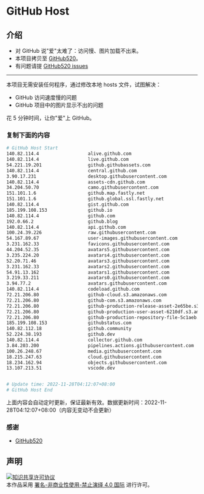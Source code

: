 # GitHub Host
## 介绍
- 对 GitHub 说"爱"太难了：访问慢、图片加载不出来。
- 本项目拷贝至 [GitHub520](https://github.com/521xueweihan/GitHub520)。
- 有问题请提 [GitHub520 issues](https://github.com/521xueweihan/GitHub520/issues/new)

---

本项目无需安装任何程序，通过修改本地 hosts 文件，试图解决：
- GitHub 访问速度慢的问题
- GitHub 项目中的图片显示不出的问题

花 5 分钟时间，让你"爱"上 GitHub。

### 复制下面的内容
```bash
# GitHub Host Start
140.82.114.4                  alive.github.com
140.82.114.4                  live.github.com
54.221.19.201                 github.githubassets.com
140.82.114.4                  central.github.com
3.90.17.231                   desktop.githubusercontent.com
140.82.114.4                  assets-cdn.github.com
34.204.50.70                  camo.githubusercontent.com
151.101.1.6                   github.map.fastly.net
151.101.1.6                   github.global.ssl.fastly.net
140.82.114.4                  gist.github.com
185.199.108.153               github.io
140.82.114.4                  github.com
192.0.66.2                    github.blog
140.82.114.4                  api.github.com
100.24.39.226                 raw.githubusercontent.com
54.167.89.67                  user-images.githubusercontent.com
3.231.162.33                  favicons.githubusercontent.com
44.204.52.35                  avatars5.githubusercontent.com
3.235.224.20                  avatars4.githubusercontent.com
52.20.71.46                   avatars3.githubusercontent.com
3.231.162.33                  avatars2.githubusercontent.com
54.91.13.162                  avatars1.githubusercontent.com
3.219.33.211                  avatars0.githubusercontent.com
3.94.77.2                     avatars.githubusercontent.com
140.82.114.4                  codeload.github.com
72.21.206.80                  github-cloud.s3.amazonaws.com
72.21.206.80                  github-com.s3.amazonaws.com
72.21.206.80                  github-production-release-asset-2e65be.s3.amazonaws.com
72.21.206.80                  github-production-user-asset-6210df.s3.amazonaws.com
72.21.206.80                  github-production-repository-file-5c1aeb.s3.amazonaws.com
185.199.108.153               githubstatus.com
140.82.112.18                 github.community
52.224.38.193                 github.dev
140.82.114.4                  collector.github.com
3.84.203.200                  pipelines.actions.githubusercontent.com
100.26.248.67                 media.githubusercontent.com
18.215.247.63                 cloud.githubusercontent.com
18.234.162.94                 objects.githubusercontent.com
13.107.213.51                 vscode.dev


# Update time: 2022-11-28T04:12:07+08:00
# GitHub Host End

```
上面内容会自动定时更新，保证最新有效。数据更新时间：2022-11-28T04:12:07+08:00（内容无变动不会更新）

### 感谢

- [GitHub520](https://github.com/521xueweihan/GitHub520)

## 声明
<a rel="license" href="https://creativecommons.org/licenses/by-nc-nd/4.0/deed.zh"><img alt="知识共享许可协议" style="border-width: 0" src="https://licensebuttons.net/l/by-nc-nd/4.0/88x31.png"></a><br>本作品采用 <a rel="license" href="https://creativecommons.org/licenses/by-nc-nd/4.0/deed.zh">署名-非商业性使用-禁止演绎 4.0 国际</a> 进行许可。